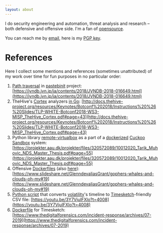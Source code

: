 ```yaml
---
layout: about
---
```


I do security engineering and automation, threat analysis and research – both
defensive and offensive side.
I'm a fan of [opensource](https://github.com/ilyaglow).

You can reach me by [email](mailto:contact+web@ilya.app),
here is my [PGP key](/pgp-keys).

# References
Here I collect some mentions and references (sometimes unattributed) of my work over time for fun purposes in no particular order:
1. [Path traversal](https://nvd.nist.gov/vuln/detail/CVE-2018-25059) in [pastebinit](https://github.com/jessfraz/pastebinit) project: [https://jvndb.jvn.jp/ja/contents/2018/JVNDB-2018-016649.html](https://jvndb.jvn.jp/ja/contents/2018/JVNDB-2018-016649.html)
2. TheHive's [Cortex](https://github.com/TheHive-Project/Cortex) analyzers [in Go](https://github.com/Rostelecom-CERT/go-cortex-analyzers): [http://docs.thehive-project.org/resources/Keynotes/Botconf%202018/Instructions%20%26%20Slides/TLP-WHITE-Botconf2018-WS3-MISP_TheHive_Cortex.pdf#page=43](http://docs.thehive-project.org/resources/Keynotes/Botconf%202018/Instructions%20%26%20Slides/TLP-WHITE-Botconf2018-WS3-MISP_TheHive_Cortex.pdf#page=43)
3. Python library [remote-virtualbox](https://github.com/ilyaglow/remote-virtualbox) as a part of a [dockerized](https://github.com/blacktop/docker-cuckoo/blob/master/docker-compose.vbox.yml) [Cuckoo Sandbox](https://github.com/cuckoosandbox/cuckoo) system: [https://projekter.aau.dk/projekter/files/320572089/10012020_Tarik_Muhovic_NDS_Master_Thesis.pdf#page=55](https://projekter.aau.dk/projekter/files/320572089/10012020_Tarik_Muhovic_NDS_Master_Thesis.pdf#page=55)
4. Offensive [Dockerfiles](https://github.com/security-dockerfiles) (also [here](https://github.com/ilyaglow/dockerfiles)): [https://www.slideshare.net/GlenndevaliasGrant/gophers-whales-and-clouds-oh-my#19](https://www.slideshare.net/GlenndevaliasGrant/gophers-whales-and-clouds-oh-my#19)
5. [Python script](https://gist.github.com/ilyaglow/cfa8b3565a5312e4111529500ecbce2c) that converts [volatility](https://github.com/volatilityfoundation/volatility)'s timeline to [Timesketch](https://github.com/google/timesketch)-friendly CSV file: [https://youtu.be/3Y7VjuIFXlo?t=4008](https://youtu.be/3Y7VjuIFXlo?t=4008)
6. [Dockerfile](https://github.com/ilyaglow/docker-timesketch) for Timesketch: [https://www.thedigitalforensics.com/incident-response/archives/07-2019](https://www.thedigitalforensics.com/incident-response/archives/07-2019)
